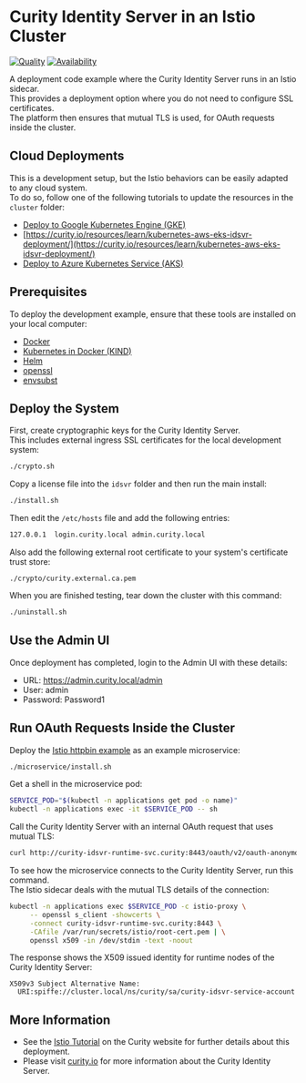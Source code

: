 # Curity Identity Server in an Istio Cluster

[![Quality](https://img.shields.io/badge/quality-demo-red)](https://curity.io/resources/code-examples/status/)
[![Availability](https://img.shields.io/badge/availability-source-blue)](https://curity.io/resources/code-examples/status/)

A deployment code example where the Curity Identity Server runs in an Istio sidecar.\
This provides a deployment option where you do not need to configure SSL certificates.\
The platform then ensures that mutual TLS is used, for OAuth requests inside the cluster.

## Cloud Deployments

This is a development setup, but the Istio behaviors can be easily adapted to any cloud system.\
To do so, follow one of the following tutorials to update the resources in the `cluster` folder:

- [Deploy to Google Kubernetes Engine (GKE)](https://curity.io/resources/learn/kubernetes-gke-idsvr-kong-phantom/)
- [https://curity.io/resources/learn/kubernetes-aws-eks-idsvr-deployment/](https://curity.io/resources/learn/kubernetes-aws-eks-idsvr-deployment/)
- [Deploy to Azure Kubernetes Service (AKS)](https://curity.io/resources/learn/kubernetes-azure-aks-idsvr-deployment/)

## Prerequisites

To deploy the development example, ensure that these tools are installed on your local computer:

- [Docker](https://www.docker.com/products/docker-desktop)
- [Kubernetes in Docker (KIND)](https://kind.sigs.k8s.io/docs/user/quick-start/)
- [Helm](https://helm.sh/docs/intro/install/)
- [openssl](https://www.openssl.org/)
- [envsubst](https://github.com/a8m/envsubst)

## Deploy the System

First, create cryptographic keys for the Curity Identity Server.\
This includes external ingress SSL certificates for the local development system:

```bash
./crypto.sh
```

Copy a license file into the `idsvr` folder and then run the main install:

```bash
./install.sh
```

Then edit the `/etc/hosts` file and add the following entries:

```bash
127.0.0.1  login.curity.local admin.curity.local
```

Also add the following external root certificate to your system's certificate trust store:

```text
./crypto/curity.external.ca.pem
```

When you are finished testing, tear down the cluster with this command:

```bash
./uninstall.sh
```

## Use the Admin UI

Once deployment has completed, login to the Admin UI with these details:

- URL: https://admin.curity.local/admin
- User: admin
- Password: Password1

## Run OAuth Requests Inside the Cluster

Deploy the [Istio httpbin example](https://github.com/istio/istio/blob/master/samples/httpbin/httpbin.yaml) as an example microservice:

```bash
./microservice/install.sh
```

Get a shell in the microservice pod:

```bash
SERVICE_POD="$(kubectl -n applications get pod -o name)"
kubectl -n applications exec -it $SERVICE_POD -- sh
```

Call the Curity Identity Server with an internal OAuth request that uses mutual TLS:

```bash
curl http://curity-idsvr-runtime-svc.curity:8443/oauth/v2/oauth-anonymous/jwks
```

To see how the microservice connects to the Curity Identity Server, run this command.\
The Istio sidecar deals with the mutual TLS details of the connection:

```bash
kubectl -n applications exec $SERVICE_POD -c istio-proxy \
     -- openssl s_client -showcerts \
     -connect curity-idsvr-runtime-svc.curity:8443 \
     -CAfile /var/run/secrets/istio/root-cert.pem | \
     openssl x509 -in /dev/stdin -text -noout
```

The response shows the X509 issued identity for runtime nodes of the Curity Identity Server:

```text
X509v3 Subject Alternative Name: 
  URI:spiffe://cluster.local/ns/curity/sa/curity-idsvr-service-account
```

## More Information

- See the [Istio Tutorial](https://curity.io/resources/learn/istio-demo-installation) on the Curity website for further details about this deployment.
- Please visit [curity.io](https://curity.io/) for more information about the Curity Identity Server.
